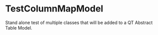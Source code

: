 # TestColumnMapModel
Stand alone test of multiple classes that will be added to a QT Abstract Table Model.
